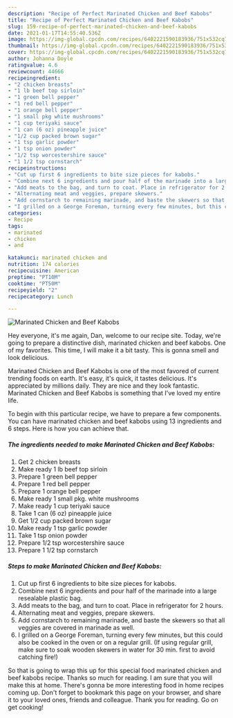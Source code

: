 ```yaml
---
description: "Recipe of Perfect Marinated Chicken and Beef Kabobs"
title: "Recipe of Perfect Marinated Chicken and Beef Kabobs"
slug: 159-recipe-of-perfect-marinated-chicken-and-beef-kabobs
date: 2021-01-17T14:55:40.536Z
image: https://img-global.cpcdn.com/recipes/6402221590183936/751x532cq70/marinated-chicken-and-beef-kabobs-recipe-main-photo.jpg
thumbnail: https://img-global.cpcdn.com/recipes/6402221590183936/751x532cq70/marinated-chicken-and-beef-kabobs-recipe-main-photo.jpg
cover: https://img-global.cpcdn.com/recipes/6402221590183936/751x532cq70/marinated-chicken-and-beef-kabobs-recipe-main-photo.jpg
author: Johanna Doyle
ratingvalue: 4.6
reviewcount: 44666
recipeingredient:
- "2 chicken breasts"
- "1 lb beef top sirloin"
- "1 green bell pepper"
- "1 red bell pepper"
- "1 orange bell pepper"
- "1 small pkg white mushrooms"
- "1 cup teriyaki sauce"
- "1 can (6 oz) pineapple juice"
- "1/2 cup packed brown sugar"
- "1 tsp garlic powder"
- "1 tsp onion powder"
- "1/2 tsp worcestershire sauce"
- "1 1/2 tsp cornstarch"
recipeinstructions:
- "Cut up first 6 ingredients to bite size pieces for kabobs."
- "Combine next 6 ingredients and pour half of the marinade into a large resealable plastic bag."
- "Add meats to the bag, and turn to coat. Place in refrigerator for 2 hours."
- "Alternating meat and veggies, prepare skewers."
- "Add cornstarch to remaining marinade, and baste the skewers so that all veggies are covered in marinade as well."
- "I grilled on a George Foreman, turning every few minutes, but this could also be cooked in the oven or on a regular grill. (If using regular grill, make sure to soak wooden skewers in water for 30 min. first to avoid catching fire!)"
categories:
- Recipe
tags:
- marinated
- chicken
- and

katakunci: marinated chicken and 
nutrition: 174 calories
recipecuisine: American
preptime: "PT10M"
cooktime: "PT50M"
recipeyield: "2"
recipecategory: Lunch

---
```



![Marinated Chicken and Beef Kabobs](https://img-global.cpcdn.com/recipes/6402221590183936/751x532cq70/marinated-chicken-and-beef-kabobs-recipe-main-photo.jpg)

Hey everyone, it's me again, Dan, welcome to our recipe site. Today, we're going to prepare a distinctive dish, marinated chicken and beef kabobs. One of my favorites. This time, I will make it a bit tasty. This is gonna smell and look delicious.

Marinated Chicken and Beef Kabobs is one of the most favored of current trending foods on earth. It's easy, it's quick, it tastes delicious. It's appreciated by millions daily. They are nice and they look fantastic. Marinated Chicken and Beef Kabobs is something that I've loved my entire life.




To begin with this particular recipe, we have to prepare a few components. You can have marinated chicken and beef kabobs using 13 ingredients and 6 steps. Here is how you can achieve that.

<!--inarticleads1-->

##### The ingredients needed to make Marinated Chicken and Beef Kabobs:

1. Get 2 chicken breasts
1. Make ready 1 lb beef top sirloin
1. Prepare 1 green bell pepper
1. Prepare 1 red bell pepper
1. Prepare 1 orange bell pepper
1. Make ready 1 small pkg. white mushrooms
1. Make ready 1 cup teriyaki sauce
1. Take 1 can (6 oz) pineapple juice
1. Get 1/2 cup packed brown sugar
1. Make ready 1 tsp garlic powder
1. Take 1 tsp onion powder
1. Prepare 1/2 tsp worcestershire sauce
1. Prepare 1 1/2 tsp cornstarch




<!--inarticleads2-->

##### Steps to make Marinated Chicken and Beef Kabobs:

1. Cut up first 6 ingredients to bite size pieces for kabobs.
1. Combine next 6 ingredients and pour half of the marinade into a large resealable plastic bag.
1. Add meats to the bag, and turn to coat. Place in refrigerator for 2 hours.
1. Alternating meat and veggies, prepare skewers.
1. Add cornstarch to remaining marinade, and baste the skewers so that all veggies are covered in marinade as well.
1. I grilled on a George Foreman, turning every few minutes, but this could also be cooked in the oven or on a regular grill. (If using regular grill, make sure to soak wooden skewers in water for 30 min. first to avoid catching fire!)




So that is going to wrap this up for this special food marinated chicken and beef kabobs recipe. Thanks so much for reading. I am sure that you will make this at home. There's gonna be more interesting food in home recipes coming up. Don't forget to bookmark this page on your browser, and share it to your loved ones, friends and colleague. Thank you for reading. Go on get cooking!
